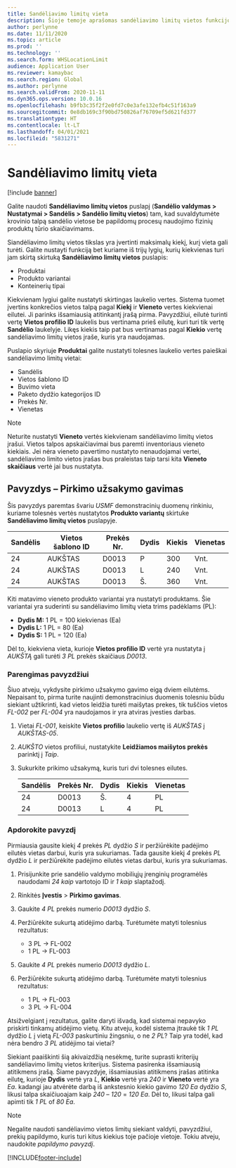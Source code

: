 ```yaml
---
title: Sandėliavimo limitų vieta
description: Šioje temoje aprašomas sandėliavimo limitų vietos funkcijos.
author: perlynne
ms.date: 11/11/2020
ms.topic: article
ms.prod: ''
ms.technology: ''
ms.search.form: WHSLocationLimit
audience: Application User
ms.reviewer: kamaybac
ms.search.region: Global
ms.author: perlynne
ms.search.validFrom: 2020-11-11
ms.dyn365.ops.version: 10.0.16
ms.openlocfilehash: b9fb3c35f2f2e0fd7c0e3afe132efb4c51f163a9
ms.sourcegitcommit: 0e8db169c3f90bd750826af76709ef5d621fd377
ms.translationtype: HT
ms.contentlocale: lt-LT
ms.lasthandoff: 04/01/2021
ms.locfileid: "5831271"
---
```

# <a name="location-stocking-limits"></a>Sandėliavimo limitų vieta

[!include [banner](../includes/banner.md)]

Galite naudoti **Sandėliavimo limitų vietos** puslapį (**Sandėlio valdymas \> Nustatymai \> Sandėlis \> Sandėlio limitų vietos**) tam, kad suvaldytumėte krovinio talpą sandėlio vietose be papildomų procesų naudojimo fizinių produktų tūrio skaičiavimams.

Siandėliavimo limitų vietos tikslas yra įvertinti maksimalų kiekį, kurį vieta gali turėti. Galite nustayti funkciją bet kuriame iš trijų lygių, kurių kiekvienas turi jam skirtą skirtuką **Sandėliavimo limitų vietos** puslapis:

- Produktai
- Produkto variantai
- Konteinerių tipai

Kiekvienam lygiui galite nustatyti skirtingas laukelio vertes. Sistema tuomet įvertins konkrečios vietos talpą pagal **Kiekį** ir **Vieneto** vertes kiekvienai eilutei. Ji parinks išsamiausią atitinkantį įrašą pirma. Pavyzdžiui, eilutė turinti vertę **Vietos profilio ID** laukelis bus vertinama prieš eilutę, kuri turi tik vertę **Sandėlio** laukelyje. Likęs kiekis taip pat bus vertinamas pagal **Kiekio** vertę sandėliavimo limitų vietos įraše, kuris yra naudojamas.

Puslapio skyriuje **Produktai** galite nustatyti tolesnes laukelio vertes paieškai sandėliavimo limitų vietai:

- Sandėlis
- Vietos šablono ID
- Buvimo vieta
- Paketo dydžio kategorijos ID
- Prekės Nr.
- Vienetas

> [!NOTE]
> Neturite nustatyti **Vieneto** vertės kiekvienam sandėliavimo limitų vietos įrašui. Vietos talpos apskaičiavimai bus paremti inventoriaus vieneto kiekiais. Jei nėra vieneto pavertimo nustatyto nenaudojamai vertei, sandėliavimo limito vietos įrašas bus praleistas taip tarsi kita  **Vieneto skaičiaus** vertė jai bus nustatyta.

## <a name="example--purchase-order-receiving"></a>Pavyzdys – Pirkimo užsakymo gavimas

Šis pavyzdys paremtas švariu *USMF* demonstracinių duomenų rinkiniu, kuriame tolesnės vertės nustatytos **Produkto variantų** skirtuke **Sandėliavimo limitų vietos** puslapyje.

| Sandėlis | Vietos šablono ID | Prekės Nr. | Dydis | Kiekis | Vienetas |
|-----------|---------------------|-------------|------|----------|------|
| 24        | AUKŠTAS               | D0013       | P    | 300      | Vnt.   |
| 24        | AUKŠTAS               | D0013       | L    | 240      | Vnt.   |
| 24        | AUKŠTAS               | D0013       | Š.    | 360      | Vnt.   |

Kiti matavimo vieneto produkto variantai yra nustatyti produktams. Šie variantai yra suderinti su sandėliavimo limitų vieta trims padėklams (PL):

- **Dydis M:** 1 PL = 100 kiekvienas (Ea)
- **Dydis L:** 1 PL = 80 (Ea)
- **Dydis S:** 1 PL = 120 (Ea)

Dėl to, kiekviena vieta, kurioje **Vietos profilio ID** vertė yra nustatyta į *AUKŠTĄ* gali turėti *3* *PL* prekės skaičiaus *D0013*.

### <a name="prepare-for-the-example"></a>Parengimas pavyzdžiui

Šiuo atveju, vykdysite pirkimo užsakymo gavimo eigą dviem eilutėms. Nepaisant to, pirma turite naujinti demonstracinius duomenis tolesniu būdu siekiant užtikrinti, kad vietos leidžia turėti maišytas prekes, tik tuščios vietos *FL-002* per *FL-004* yra naudojamos ir yra atviras įvesties darbas.

1. Vietai *FL-001*, keiskite **Vietos profilio** laukelio vertę iš *AUKŠTAS* į *AUKŠTAS-05*.
1. *AUKŠTO* vietos profiliui, nustatykite **Leidžiamos maišytos prekės** parinktį į *Taip*.
1. Sukurkite prikimo užsakymą, kuris turi dvi tolesnes eilutes.

    | Sandėlis | Prekės Nr. | Dydis | Kiekis | Vienetas |
    |-----------|-------------|------|----------|------|
    | 24        | D0013       | Š.    | 4        | PL   |
    | 24        | D0013       | L    | 4        | PL   |

### <a name="process-the-example"></a>Apdorokite pavyzdį

Pirmiausia gausite kiekį *4* prekės *PL* dydžio *S* ir peržiūrėkite padėjimo eilutės vietas darbui, kuris yra sukuriamas. Tada gausite kiekį *4* prekės *PL* dydžio *L* ir peržiūrėkite padėjimo eilutės vietas darbui, kuris yra sukuriamas.

1. Prisijunkite prie sandėlio valdymo mobiliųjų įrenginių programėlės naudodami *24 kaip* vartotojo ID ir *1 kaip* slaptažodį.
1. Rinkitės **Įvestis** \> **Pirkimo gavimas**.
1. Gaukite *4* *PL* prekės numerio *D0013* dydžio *S*.
1. Peržiūrėkite sukurtą atidėjimo darbą. Turėtumėte matyti tolesnius rezultatus:

    - 3 PL -\> FL-002
    - 1 PL -\> FL-003

1. Gaukite *4* *PL* prekės numerio *D0013* dydžio *L*.
1. Peržiūrėkite sukurtą atidėjimo darbą. Turėtumėte matyti tolesnius rezultatus:

    - 1 PL -\> FL-003
    - 3 PL -\> FL-004

Atsižvelgiant į rezultatus, galite daryti išvadą, kad sistemai nepavyko priskirti tinkamų atidėjimo vietų. Kitu atveju, kodėl sistema įtraukė tik *1* *PL* dydžio *L* į vietą *FL-003* paskurtiniu žingsniu, o ne *2* *PL*? Taip yra todėl, kad nėra bendro *3* *PL* atidėjimo tai vietai?

Siekiant paaiškinti šią akivaizdžią nesėkmę, turite suprasti kriterijų sandėliavimo limitų vietos kriterijus. Sistema pasirenka išsamiausią atitikmens įrašą. Šiame pavyzdyje, išsamiausias atitikmens įrašas atitinka eilutę, kurioje **Dydis** vertė yra *L*, **Kiekio** vertė yra *240* ir **Vieneto** vertė yra *Ea*. kadangi jau atvėrėte darbą iš ankstesnio kiekio gavimo *120* *Ea* dydžio *S*, likusi talpa skaičiuoajam kaip *240* – *120* = *120* *Ea*. Dėl to, likusi talpa gali apimti tik *1* *PL* of *80* *Ea*.

> [!NOTE]
> Negalite naudoti sandėliavimo vietos limitų siekiant valdyti, pavyzdžiui, prekių papildymo, kuris turi kitus kiekius toje pačioje vietoje. Tokiu atveju, naudokite *papildymo pavyzdį*.


[!INCLUDE[footer-include](../../includes/footer-banner.md)]